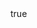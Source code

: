 ---
info:
  name: M1IP ABRAMS
  image: /img/vehicle/tank/usa/2_m1ip_abrams.png
  class: "ОБТ: 45$ - 85$"
  country: США
  cost: 80
  year: 1984

body:
  hp: 10
  armor_front: 17
  armor_side: 7
  armor_rear: 3
  armor_top: 3
  size: Большой
  stealth: Плохо
  optics: Средний
  speed: 75
  speed_road: 110
  fuel: 1900
  autonomy: 435

main_gun:
  name: M68A1
  attr_kin: true
  attr_fg: true
  ammo: 40
  range_ground: 2100
  accuracy: 65
  stabilizer: 50
  ap_power: 15
  he_power: 3
  suppression: 121
  rate_of_fire: 9

mmg:
  name: M2 Browning
  ammo: 900
  range_ground: 1050
  range_helicopters: 875
  accuracy: 15
  stabilizer: 5
  he_power: 0.75
  suppression: 90
  rate_of_fire: 652

mmg2:
  name: M240
  ammo: 2200
  range_ground: 875
  range_helicopters: 525
  accuracy: 20
  stabilizer: 10
  he_power: 0.5
  suppression: 55
  rate_of_fire: 652
---